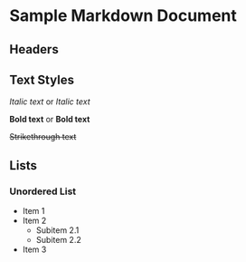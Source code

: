 # Sample Markdown Document

## Headers

## Text Styles

*Italic text* or _Italic text_

**Bold text** or __Bold text__

~~Strikethrough text~~

## Lists

### Unordered List

- Item 1
- Item 2
  - Subitem 2.1
  - Subitem 2.2
- Item 3
